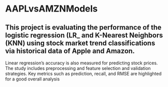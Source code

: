 # AAPLvsAMZNModels

## This project is evaluating the performance of the logistic regression (LR_ and K-Nearest Neighbors (KNN) using stock market trend classifications via historical data of Apple and Amazon. 
Linear regression’s accuracy is also measured for predicting stock prices. 
The study includes preprocessing and feature selection and validation strategies. 
Key metrics such as prediction, recall, and RMSE are highlighted for a good overall analysis
